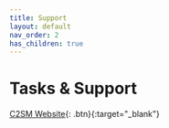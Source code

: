 ```yaml
---
title: Support
layout: default
nav_order: 2
has_children: true
---
```


# Tasks & Support

[C2SM Website](http://c2sm.ethz.ch/){: .btn}{:target="_blank"}
